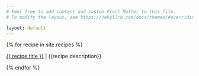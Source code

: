 ```yaml
---
# Feel free to add content and custom Front Matter to this file.
# To modify the layout, see https://jekyllrb.com/docs/themes/#overriding-theme-defaults

layout: default
---
```


{% for recipe in site.recipes %}
  <p><a style="display:inline;" href="{{recipe.link}}" target="_blank">{{ recipe.title }}</a> | {{recipe.description}}</p>
{% endfor %}